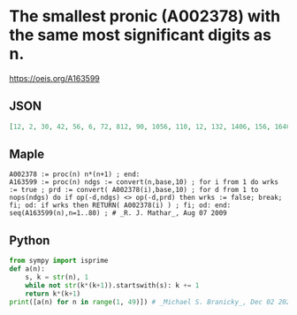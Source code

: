 # The smallest pronic \(A002378\) with the same most significant digits as n\.
https://oeis.org/A163599
## JSON
```JSON
[12, 2, 30, 42, 56, 6, 72, 812, 90, 1056, 110, 12, 132, 1406, 156, 1640, 1722, 182, 1980, 20, 210, 2256, 2352, 240, 2550, 2652, 272, 2862, 2970, 30, 3192, 32220, 3306, 342, 3540, 3660, 3782, 380, 3906, 4032, 4160, 42, 43056, 4422, 4556, 462, 47306, 4830]
```
## Maple
```Maple
A002378 := proc(n) n*(n+1) ; end:
A163599 := proc(n) ndgs := convert(n,base,10) ; for i from 1 do wrks := true ; prd := convert( A002378(i),base,10) ; for d from 1 to nops(ndgs) do if op(-d,ndgs) <> op(-d,prd) then wrks := false; break; fi; od: if wrks then RETURN( A002378(i) ) ; fi; od: end:
seq(A163599(n),n=1..80) ; # _R. J. Mathar_, Aug 07 2009
```
## Python
```Python
from sympy import isprime
def a(n):
    s, k = str(n), 1
    while not str(k*(k+1)).startswith(s): k += 1
    return k*(k+1)
print([a(n) for n in range(1, 49)]) # _Michael S. Branicky_, Dec 02 2021
```
